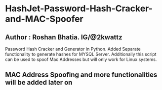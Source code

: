 # HashJet-Password-Hash-Cracker-and-MAC-Spoofer
## Author : Roshan Bhatia. IG/@2kwattz
Password Hash Cracker and Generator in Python. Added Separate functionality to generate hashes for MYSQL Server. Additionally this script can be used to spoof Mac Addresses but will only work for Linux systems.

## MAC Address Spoofing and more functionalities will be added later on
